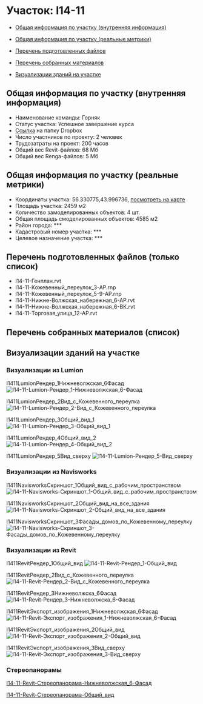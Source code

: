 # Участок: I14-11

* [Общая информация по участку (внутренняя информация)](#Chapter1)

* [Общая информация по участку (реальные метрики)](#Chapter2)

* [Перечень подготовленных файлов](#Chapter3)

* [Перечень собранных материалов](#Chapter4)

* [Визуализации зданий на участке](#Chapter5)

## <a id="Chapter1"></a> Общая информация по участку (внутренняя информация)
+ Наименование команды: Горняк
+ Статус участка: Успешное завершение курса
+ [Ссылка](https://www.dropbox.com/sh/wvvgv1nw1iqred9/AADFkarHY9HtpPyafcp9vqLIa/I14_11?dl=0) на папку Dropbox
+ Число участников по проекту: 2 человек
+ Трудозатраты на проект: 200 часов
+ Общий вес Revit-файлов: 68 Мб
+ Общий вес Renga-файлов: 5 Мб
## <a id="Chapter2"></a> Общая информация по участку (реальные метрики)
+ Координаты участка: 56.330775,43.996736, [посмотреть на карте](https://yandex.ru/maps/47/nizhny-novgorod/?ll=43.996736%2C56.330775&z=19)
+ Площадь участка: 2459 м2
+ Количество замоделированных объектов: 4 шт.
+ Общая площадь смоделированных объектов: 4585 м2
+ Район города: *** 
+ Кадастровый номер участка: *** 
+ Целевое назначение участка: *** 
## <a id="Chapter3"></a> Перечень подготовленных файлов (только список)
+ I14-11-Генплан.rvt
+ I14-11-Кожевенный_переулок_3-АР.rnp
+ I14-11-Кожевенный_переулок_5-9-АР.rnp
+ I14-11-Нижне-Волжская_набережная_6-АР.rvt
+ I14-11-Нижне-Волжская_набережная_6-ВК.rvt
+ I14-11-Торговая_улица_12-АР.rvt
## <a id="Chapter4"></a> Перечень собранных материалов (список)
## <a id="Chapter5"></a> Визуализации зданий на участке
### Визуализации из Lumion
I1411LumionРендер_1Нижневолжская_6Фасад
![I14-11-Lumion-Рендер_1-Нижневолжская_6-Фасад](/Images/I14_11/I14-11-Lumion-Рендер_1-Нижневолжская_6-Фасад_Compressed.jpg)

I1411LumionРендер_2Вид_с_Кожевенного_переулка
![I14-11-Lumion-Рендер_2-Вид_с_Кожевенного_переулка](/Images/I14_11/I14-11-Lumion-Рендер_2-Вид_с_Кожевенного_переулка_Compressed.jpg)

I1411LumionРендер_3Общий_вид_1
![I14-11-Lumion-Рендер_3-Общий_вид_1](/Images/I14_11/I14-11-Lumion-Рендер_3-Общий_вид_1_Compressed.jpg)

I1411LumionРендер_4Общий_вид_2
![I14-11-Lumion-Рендер_4-Общий_вид_2](/Images/I14_11/I14-11-Lumion-Рендер_4-Общий_вид_2_Compressed.jpg)

I1411LumionРендер_5Вид_сверху
![I14-11-Lumion-Рендер_5-Вид_сверху](/Images/I14_11/I14-11-Lumion-Рендер_5-Вид_сверху_Compressed.jpg)

### Визуализации из Navisworks
I1411NavisworksСкриншот_1Общий_вид_с_рабочим_пространством
![I14-11-Navisworks-Скриншот_1-Общий_вид_с_рабочим_пространством](/Images/I14_11/I14-11-Navisworks-Скриншот_1-Общий_вид_с_рабочим_пространством_Compressed.jpg)

I1411NavisworksСкриншот_2Общий_вид_на_все_здания
![I14-11-Navisworks-Скриншот_2-Общий_вид_на_все_здания](/Images/I14_11/I14-11-Navisworks-Скриншот_2-Общий_вид_на_все_здания_Compressed.jpg)

I1411NavisworksСкриншот_3Фасады_домов_по_Кожевенному_переулку
![I14-11-Navisworks-Скриншот_3-Фасады_домов_по_Кожевенному_переулку](/Images/I14_11/I14-11-Navisworks-Скриншот_3-Фасады_домов_по_Кожевенному_переулку_Compressed.jpg)

### Визуализации из Revit
I1411RevitРендер_1Общий_вид
![I14-11-Revit-Рендер_1-Общий_вид](/Images/I14_11/I14-11-Revit-Рендер_1-Общий_вид_Compressed.jpg)

I1411RevitРендер_2Вид_с_Кожевенного_переулка
![I14-11-Revit-Рендер_2-Вид_с_Кожевенного_переулка](/Images/I14_11/I14-11-Revit-Рендер_2-Вид_с_Кожевенного_переулка_Compressed.jpg)

I1411RevitРендер_3Нижневолжска_6Фасад
![I14-11-Revit-Рендер_3-Нижневолжска_6-Фасад](/Images/I14_11/I14-11-Revit-Рендер_3-Нижневолжска_6-Фасад_Compressed.jpg)

I1411RevitЭкспорт_изображения_1Нижневолжская_6Фасад
![I14-11-Revit-Экспорт_изображения_1-Нижневолжская_6-Фасад](/Images/I14_11/I14-11-Revit-Экспорт_изображения_1-Нижневолжская_6-Фасад_Compressed.jpg)

I1411RevitЭкспорт_изображения_2Общий_вид
![I14-11-Revit-Экспорт_изображения_2-Общий_вид](/Images/I14_11/I14-11-Revit-Экспорт_изображения_2-Общий_вид_Compressed.jpg)

I1411RevitЭкспорт_изображения_3Вид_сверху
![I14-11-Revit-Экспорт_изображения_3-Вид_сверху](/Images/I14_11/I14-11-Revit-Экспорт_изображения_3-Вид_сверху_Compressed.jpg)

### Стереопанорамы
[I14-11-Revit-Стереопанорама-Нижневолжская_6-Фасад](https://pano.autodesk.com/pano.html?url=jpgs/77a47dc0-c089-4262-8fc0-b4e6119ad3b5&version=2)

[I14-11-Revit-Стереопанорама-Общий_вид](https://pano.autodesk.com/pano.html?url=jpgs/63524626-77d2-48fb-af10-95477ef65817&version=2)

